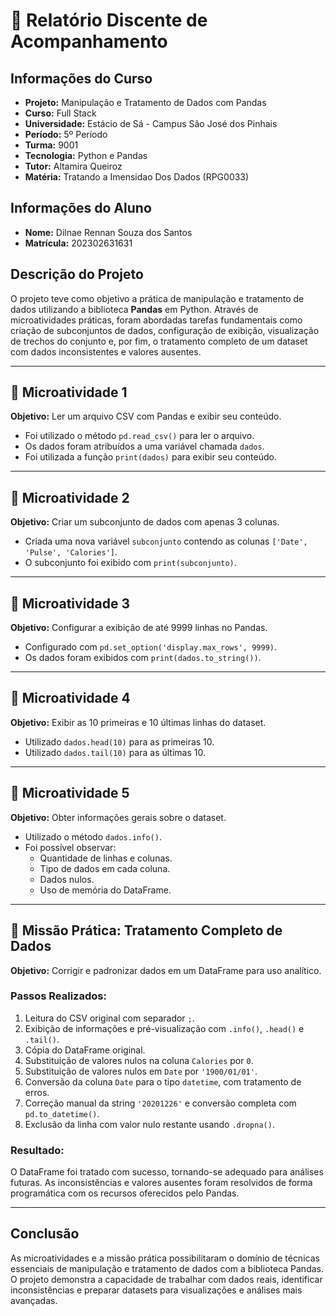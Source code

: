 # 📝 Relatório Discente de Acompanhamento

## Informações do Curso

- **Projeto:** Manipulação e Tratamento de Dados com Pandas
- **Curso:** Full Stack
- **Universidade:** Estácio de Sá - Campus São José dos Pinhais
- **Período:** 5º Período
- **Turma:** 9001
- **Tecnologia:** Python e Pandas
- **Tutor:** Altamira Queiroz
- **Matéria:** Tratando a Imensidao Dos Dados (RPG0033)

## Informações do Aluno

- **Nome:** Dilnae Rennan Souza dos Santos
- **Matrícula:** 202302631631

## Descrição do Projeto

O projeto teve como objetivo a prática de manipulação e tratamento de dados utilizando a biblioteca **Pandas** em Python. Através de microatividades práticas, foram abordadas tarefas fundamentais como criação de subconjuntos de dados, configuração de exibição, visualização de trechos do conjunto e, por fim, o tratamento completo de um dataset com dados inconsistentes e valores ausentes.

---

## 📌 Microatividade 1

**Objetivo:** Ler um arquivo CSV com Pandas e exibir seu conteúdo.

- Foi utilizado o método `pd.read_csv()` para ler o arquivo.
- Os dados foram atribuídos a uma variável chamada `dados`.
- Foi utilizada a função `print(dados)` para exibir seu conteúdo.

---

## 📌 Microatividade 2

**Objetivo:** Criar um subconjunto de dados com apenas 3 colunas.

- Criada uma nova variável `subconjunto` contendo as colunas `['Date', 'Pulse', 'Calories']`.
- O subconjunto foi exibido com `print(subconjunto)`.

---

## 📌 Microatividade 3

**Objetivo:** Configurar a exibição de até 9999 linhas no Pandas.

- Configurado com `pd.set_option('display.max_rows', 9999)`.
- Os dados foram exibidos com `print(dados.to_string())`.

---

## 📌 Microatividade 4

**Objetivo:** Exibir as 10 primeiras e 10 últimas linhas do dataset.

- Utilizado `dados.head(10)` para as primeiras 10.
- Utilizado `dados.tail(10)` para as últimas 10.

---

## 📌 Microatividade 5

**Objetivo:** Obter informações gerais sobre o dataset.

- Utilizado o método `dados.info()`.
- Foi possível observar:
  - Quantidade de linhas e colunas.
  - Tipo de dados em cada coluna.
  - Dados nulos.
  - Uso de memória do DataFrame.

---

## 🧹 Missão Prática: Tratamento Completo de Dados

**Objetivo:** Corrigir e padronizar dados em um DataFrame para uso analítico.

### Passos Realizados:

1. Leitura do CSV original com separador `;`.
2. Exibição de informações e pré-visualização com `.info()`, `.head()` e `.tail()`.
3. Cópia do DataFrame original.
4. Substituição de valores nulos na coluna `Calories` por `0`.
5. Substituição de valores nulos em `Date` por `'1900/01/01'`.
6. Conversão da coluna `Date` para o tipo `datetime`, com tratamento de erros.
7. Correção manual da string `'20201226'` e conversão completa com `pd.to_datetime()`.
8. Exclusão da linha com valor nulo restante usando `.dropna()`.

### Resultado:

O DataFrame foi tratado com sucesso, tornando-se adequado para análises futuras. As inconsistências e valores ausentes foram resolvidos de forma programática com os recursos oferecidos pelo Pandas.

---

## Conclusão

As microatividades e a missão prática possibilitaram o domínio de técnicas essenciais de manipulação e tratamento de dados com a biblioteca Pandas. O projeto demonstra a capacidade de trabalhar com dados reais, identificar inconsistências e preparar datasets para visualizações e análises mais avançadas.
